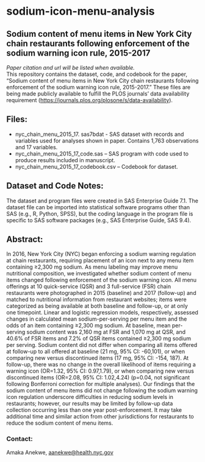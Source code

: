 # sodium-icon-menu-analysis
## Sodium content of menu items in New York City chain restaurants following enforcement of the sodium warning icon rule, 2015-2017
*Paper citation and url will be listed when available.*   
This repository contains the dataset, code, and codebook for the paper, “Sodium content of menu items in New York City chain restaurants following enforcement of the sodium warning icon rule, 2015-2017.” These files are being made publicly available to fulfill the PLOS journals’ data availability requirement (https://journals.plos.org/plosone/s/data-availability).   
## Files:  
* nyc_chain_menu_2015_17. sas7bdat - SAS dataset with records and variables used for analyses shown in paper. Contains 1,763 observations and 17 variables.
* nyc_chain_menu_2015_17_code.sas – SAS program with code used to produce results included in manuscript.  
* nyc_chain_menu_2015_17_codebook.csv – Codebook for dataset.  
## Dataset and Code Notes:  
The dataset and program files were created in SAS Enterprise Guide 7.1. The dataset file can be imported into statistical software programs other than SAS (e.g., R, Python, SPSS), but the coding language in the program file is specific to SAS software packages (e.g., SAS Enterprise Guide, SAS 9.4).  
## Abstract:  
In 2016, New York City (NYC) began enforcing a sodium warning regulation at chain restaurants, requiring placement of an icon next to any menu item containing ≥2,300 mg sodium. As menu labeling may improve menu nutritional composition, we investigated whether sodium content of menu items changed following enforcement of the sodium warning icon. All menu offerings at 10 quick-service (QSR) and 3 full-service (FSR) chain restaurants were photographed in 2015 (baseline) and 2017 (follow-up) and matched to nutritional information from restaurant websites; items were categorized as being available at both baseline and follow-up, or at only one timepoint. Linear and logistic regression models, respectively, assessed changes in calculated mean sodium-per-serving per menu item and the odds of an item containing ≥2,300 mg sodium. At baseline, mean per-serving sodium content was 2,160 mg at FSR and 1,070 mg at QSR, and 40.6% of FSR items and 7.2% of QSR items contained ≥2,300 mg sodium per serving. Sodium content did not differ when comparing all items offered at follow-up to all offered at baseline (21 mg, 95% CI: -60,101), or when comparing new versus discontinued items (17 mg, 95% CI: -154, 187). At follow-up, there was no change in the overall likelihood of items requiring a warning icon (OR=1.32, 95% CI:  0.97,1.79), or when comparing new versus discontinued items (OR=2.08, 95% CI: 1.02,4.24) (p=0.04, not significant following Bonferroni correction for multiple analyses). Our findings that the sodium content of menu items did not change following the sodium warning icon regulation underscore difficulties in reducing sodium levels in restaurants; however, our results may be limited by follow-up data collection occurring less than one year post-enforcement. It may take additional time and similar action from other jurisdictions for restaurants to reduce the sodium content of menu items.
### Contact:  
Amaka Anekwe, aanekwe@health.nyc.gov 
